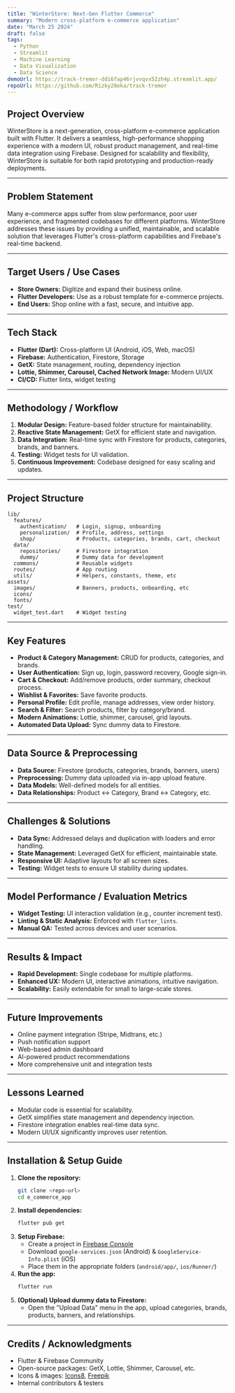 ```yaml
---
title: "WinterStore: Next-Gen Flutter Commerce"
summary: "Modern cross-platform e-commerce application"
date: "March 25 2024"
draft: false
tags:
  - Python
  - Streamlit
  - Machine Learning
  - Data Visualization
  - Data Science
demoUrl: https://track-tremor-ddi6fap46rjvvqvx52zh4p.streamlit.app/
repoUrl: https://github.com/Rizky28eka/track-tremor
---
```


## Project Overview

WinterStore is a next-generation, cross-platform e-commerce application built with Flutter. It delivers a seamless, high-performance shopping experience with a modern UI, robust product management, and real-time data integration using Firebase. Designed for scalability and flexibility, WinterStore is suitable for both rapid prototyping and production-ready deployments.

---

## Problem Statement

Many e-commerce apps suffer from slow performance, poor user experience, and fragmented codebases for different platforms. WinterStore addresses these issues by providing a unified, maintainable, and scalable solution that leverages Flutter's cross-platform capabilities and Firebase's real-time backend.

---

## Target Users / Use Cases

- **Store Owners:** Digitize and expand their business online.
- **Flutter Developers:** Use as a robust template for e-commerce projects.
- **End Users:** Shop online with a fast, secure, and intuitive app.

---

## Tech Stack

- **Flutter (Dart):** Cross-platform UI (Android, iOS, Web, macOS)
- **Firebase:** Authentication, Firestore, Storage
- **GetX:** State management, routing, dependency injection
- **Lottie, Shimmer, Carousel, Cached Network Image:** Modern UI/UX
- **CI/CD:** Flutter lints, widget testing

---

## Methodology / Workflow

1. **Modular Design:** Feature-based folder structure for maintainability.
2. **Reactive State Management:** GetX for efficient state and navigation.
3. **Data Integration:** Real-time sync with Firestore for products, categories, brands, and banners.
4. **Testing:** Widget tests for UI validation.
5. **Continuous Improvement:** Codebase designed for easy scaling and updates.

---

## Project Structure

```
lib/
  features/
    authentication/   # Login, signup, onboarding
    personalization/  # Profile, address, settings
    shop/             # Products, categories, brands, cart, checkout
  data/
    repositories/     # Firestore integration
    dummy/            # Dummy data for development
  commons/            # Reusable widgets
  routes/             # App routing
  utils/              # Helpers, constants, theme, etc
assets/
  images/             # Banners, products, onboarding, etc
  icons/
  fonts/
test/
  widget_test.dart    # Widget testing
```

---

## Key Features

- **Product & Category Management:** CRUD for products, categories, and brands.
- **User Authentication:** Sign up, login, password recovery, Google sign-in.
- **Cart & Checkout:** Add/remove products, order summary, checkout process.
- **Wishlist & Favorites:** Save favorite products.
- **Personal Profile:** Edit profile, manage addresses, view order history.
- **Search & Filter:** Search products, filter by category/brand.
- **Modern Animations:** Lottie, shimmer, carousel, grid layouts.
- **Automated Data Upload:** Sync dummy data to Firestore.

---

## Data Source & Preprocessing

- **Data Source:** Firestore (products, categories, brands, banners, users)
- **Preprocessing:** Dummy data uploaded via in-app upload feature.
- **Data Models:** Well-defined models for all entities.
- **Data Relationships:** Product ↔ Category, Brand ↔ Category, etc.

---

## Challenges & Solutions

- **Data Sync:** Addressed delays and duplication with loaders and error handling.
- **State Management:** Leveraged GetX for efficient, maintainable state.
- **Responsive UI:** Adaptive layouts for all screen sizes.
- **Testing:** Widget tests to ensure UI stability during updates.

---

## Model Performance / Evaluation Metrics

- **Widget Testing:** UI interaction validation (e.g., counter increment test).
- **Linting & Static Analysis:** Enforced with `flutter_lints`.
- **Manual QA:** Tested across devices and user scenarios.

---

## Results & Impact

- **Rapid Development:** Single codebase for multiple platforms.
- **Enhanced UX:** Modern UI, interactive animations, intuitive navigation.
- **Scalability:** Easily extendable for small to large-scale stores.

---

## Future Improvements

- Online payment integration (Stripe, Midtrans, etc.)
- Push notification support
- Web-based admin dashboard
- AI-powered product recommendations
- More comprehensive unit and integration tests

---

## Lessons Learned

- Modular code is essential for scalability.
- GetX simplifies state management and dependency injection.
- Firestore integration enables real-time data sync.
- Modern UI/UX significantly improves user retention.

---

## Installation & Setup Guide

1. **Clone the repository:**
   ```bash
   git clone <repo-url>
   cd e_commerce_app
   ```
2. **Install dependencies:**
   ```bash
   flutter pub get
   ```
3. **Setup Firebase:**
   - Create a project in [Firebase Console](https://console.firebase.google.com/)
   - Download `google-services.json` (Android) & `GoogleService-Info.plist` (iOS)
   - Place them in the appropriate folders (`android/app/`, `ios/Runner/`)
4. **Run the app:**
   ```bash
   flutter run
   ```
5. **(Optional) Upload dummy data to Firestore:**
   - Open the "Upload Data" menu in the app, upload categories, brands, products, banners, and relationships.

---

## Credits / Acknowledgments

- Flutter & Firebase Community
- Open-source packages: GetX, Lottie, Shimmer, Carousel, etc.
- Icons & images: [Icons8](https://icons8.com/), [Freepik](https://www.freepik.com/)
- Internal contributors & testers
